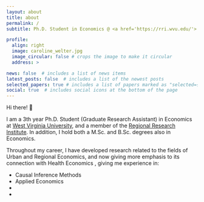 ```yaml
---
layout: about
title: about
permalink: /
subtitle: Ph.D. Student in Economics @ <a href='https://rri.wvu.edu/'> Regional Research Institute at WVU </a>.

profile:
  align: right
  image: caroline_welter.jpg
  image_circular: false # crops the image to make it circular
  address: >

news: false  # includes a list of news items
latest_posts: false  # includes a list of the newest posts
selected_papers: true # includes a list of papers marked as "selected={true}"
social: true  # includes social icons at the bottom of the page
---
```


Hi there! 👋 

I am a 3th year Ph.D. Student (Graduate Research Assistant) in Economics at [West Virginia University](https://www.wvu.edu/), and a member of the [Regional Research Institute](https://rri.wvu.edu/). In addition, I hold both a M.Sc. and B.Sc. degrees also in Economics. 

Throughout my career, I have developed research related
to the fields of Urban and Regional Economics, and now giving more emphasis to its connection with Health Economics , giving me experience in:

- Causal Inference Methods
- Applied Economics
- 
-

<!-- My current goal is to conduct further research on the design, modeling, control and assessment of chemical processes. Lastly, I have experience working with the industry, mainly the oil and gas, petrochemical and energy sectors. -->
